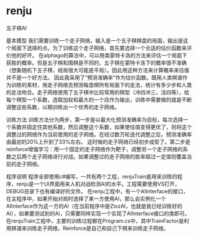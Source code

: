 # renju
五子棋AI

基本模型
我们需要训练一个走子网络，输入是一个五子棋棋盘的局面，输出是这个局面下选择的点。为了训练这个走子网络，首先要选择一个合适的估价函数来评价他的好坏。
在alphago的算法中，可以用类蒙特卡洛的方法来评估一个局面下获胜的概率。但是五子棋和围棋是不同的，五子棋在蒙特卡洛下的概率很不准确（想象随机下五子棋，结局很大可能是平局）。因此用这种方法来计算概率来估值并不是一个好方法。
因此我采用了“预测准确率”作为估价函数。既用人类棋谱作为训练的素材，用走子网络去预测每盘棋所有局面下的走法，统计有多少步和人类的走法吻合。走子网络使用了五子棋中比较常用的棋型（冲四冲三，活四等），给每个棋型一个系数，选取加权和最大的一个店作为输出，训练中需要做的就是不断调整这些系数，以期训练出一个优秀的走子网络。

训练方法
训练方法分为两步，第一步是以最大化预测准确率为目标，每次选择一个系数并固定住其他系数，然后调整这个系数，如果使估值变得更优了，则将这个调整过的网络作为当前使用的走子网络。在经过数万轮迭代调整之后，预测准确率由最初的20%上升到了33%左右。
这时候的走子网络已经初步成型了。第二步是reinforce增强学习：用一个固定的走子网络作为靶子，调整另一个走子网络的系数之后两个走子网络进行对战，如果调整过的走子网络的胜率超过一定值则覆盖当前的走子网络。

程序说明
程序全部使用c#编写，一共有两个工程，renjuTrain是用来训练的程序，renju是一个UI界面用来人机对战检测AI的水平。工程需要使用VS打开，DEBUG目录下也有编译好的文件。
在renju工程中，有一个AIInterface的接口，在主程序中，如果开始对局时选择了某一方使用AI，那么会实例化一个AIInterface作为这一方的AI（在当前程序中是ZtxzAI，也就是我已经训练好的AI），如果要测试别的AI，只需要同样实现一个实现了AIInterface接口的类即可。
在renjuTrain工程中，主要的训练过程都在Program.cs中，其中TrainFactor是利用棋谱来训练走子网络，Reinforce是自己和自己下棋来训练走子网络。